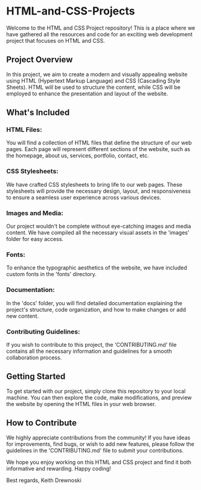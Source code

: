 # HTML-and-CSS-Projects
Welcome to the HTML and CSS Project repository! This is a place where we have gathered all the resources and code for an exciting web development project that focuses on HTML and CSS.

## Project Overview
In this project, we aim to create a modern and visually appealing website using HTML (Hypertext Markup Language) and CSS (Cascading Style Sheets). HTML will be used to structure the content, while CSS will be employed to enhance the presentation and layout of the website.

## What's Included
### HTML Files: 
You will find a collection of HTML files that define the structure of our web pages. Each page will represent different sections of the website, such as the homepage, about us, services, portfolio, contact, etc.

### CSS Stylesheets: 
We have crafted CSS stylesheets to bring life to our web pages. These stylesheets will provide the necessary design, layout, and responsiveness to ensure a seamless user experience across various devices.

### Images and Media: 
Our project wouldn't be complete without eye-catching images and media content. We have compiled all the necessary visual assets in the 'images' folder for easy access.

### Fonts: 
To enhance the typographic aesthetics of the website, we have included custom fonts in the 'fonts' directory.

### Documentation: 
In the 'docs' folder, you will find detailed documentation explaining the project's structure, code organization, and how to make changes or add new content.

### Contributing Guidelines: 
If you wish to contribute to this project, the 'CONTRIBUTING.md' file contains all the necessary information and guidelines for a smooth collaboration process.

## Getting Started
To get started with our project, simply clone this repository to your local machine. You can then explore the code, make modifications, and preview the website by opening the HTML files in your web browser.

## How to Contribute
We highly appreciate contributions from the community! If you have ideas for improvements, find bugs, or wish to add new features, please follow the guidelines in the 'CONTRIBUTING.md' file to submit your contributions.

We hope you enjoy working on this HTML and CSS project and find it both informative and rewarding. Happy coding!

Best regards,
Keith Drewnoski

